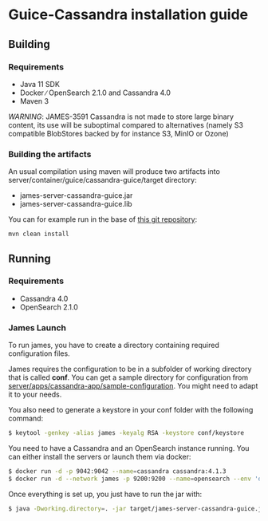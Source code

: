 # Guice-Cassandra installation guide

## Building

### Requirements

 - Java 11 SDK
 - Docker ∕ OpenSearch 2.1.0 and Cassandra 4.0
 - Maven 3

*WARNING*: JAMES-3591 Cassandra is not made to store large binary content, its use will be suboptimal compared to
alternatives (namely S3 compatible BlobStores backed by for instance S3, MinIO or Ozone)

### Building the artifacts

An usual compilation using maven will produce two artifacts into server/container/guice/cassandra-guice/target directory:

 * james-server-cassandra-guice.jar
 * james-server-cassandra-guice.lib

You can for example run in the base of [this git repository](https://github.com/apache/james-project):

```
mvn clean install
```

## Running

### Requirements

 * Cassandra 4.0
 * OpenSearch 2.1.0

### James Launch

To run james, you have to create a directory containing required configuration files.

James requires the configuration to be in a subfolder of working directory that is called **conf**. You can get a sample
directory for configuration from
[server/apps/cassandra-app/sample-configuration](https://github.com/apache/james-project/tree/master/server/apps/cassandra-app/sample-configuration). You might need to adapt it to your needs.

You also need to generate a keystore in your conf folder with the following command:

```bash
$ keytool -genkey -alias james -keyalg RSA -keystore conf/keystore
```

You need to have a Cassandra and an OpenSearch instance running. You can either install the servers or launch them via docker:

```bash
$ docker run -d -p 9042:9042 --name=cassandra cassandra:4.1.3
$ docker run -d --network james -p 9200:9200 --name=opensearch --env 'discovery.type=single-node' opensearchproject/opensearch:2.1.0
```

Once everything is set up, you just have to run the jar with:

```bash
$ java -Dworking.directory=. -jar target/james-server-cassandra-guice.jar
```

